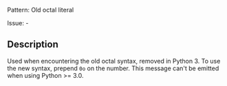 Pattern: Old octal literal

Issue: -

## Description

Used when encountering the old octal syntax, removed in Python 3. To use the new syntax, prepend `0o` on the number. This message can't be emitted when using Python >= 3.0.
